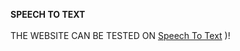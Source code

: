 **SPEECH TO TEXT** <br/>
<br/>
THE WEBSITE CAN BE TESTED ON [Speech To Text](https://vipulthakurr.github.io/SpeechToText/)
)!
